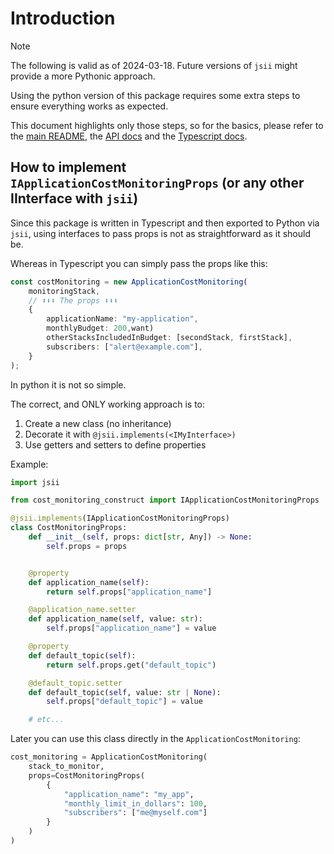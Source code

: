 # Introduction

> [!NOTE]
> The following is valid as of 2024-03-18. Future versions of `jsii` might provide a more Pythonic approach.

Using the python version of this package requires some extra steps to ensure everything works as expected.

This document highlights only those steps, so for the basics, please refer to the [main README](../README.md), the [API docs](../API.md) and the [Typescript docs](typescript.md).

## How to implement `IApplicationCostMonitoringProps` (or any other IInterface with `jsii`)

Since this package is written in Typescript and then exported to Python via `jsii`, using interfaces to pass props is not as straightforward as it should be.

Whereas in Typescript you can simply pass the props like this:

```ts
const costMonitoring = new ApplicationCostMonitoring(
    monitoringStack,
    // ⬇︎⬇︎⬇︎ The props ⬇︎⬇︎⬇︎
    {
        applicationName: "my-application",
        monthlyBudget: 200,want)
        otherStacksIncludedInBudget: [secondStack, firstStack],
        subscribers: ["alert@example.com"],
    }
);
```

In python it is not so simple.

The correct, and ONLY working approach is to:

1. Create a new class (no inheritance)
2. Decorate it with `@jsii.implements(<IMyInterface>)`
3. Use getters and setters to define properties

Example:

```py
import jsii

from cost_monitoring_construct import IApplicationCostMonitoringProps

@jsii.implements(IApplicationCostMonitoringProps)
class CostMonitoringProps:
    def __init__(self, props: dict[str, Any]) -> None:
        self.props = props


    @property
    def application_name(self):
        return self.props["application_name"]

    @application_name.setter
    def application_name(self, value: str):
        self.props["application_name"] = value

    @property
    def default_topic(self):
        return self.props.get("default_topic")

    @default_topic.setter
    def default_topic(self, value: str | None):
        self.props["default_topic"] = value

    # etc...
```

Later you can use this class directly in the `ApplicationCostMonitoring`:

```py
cost_monitoring = ApplicationCostMonitoring(
    stack_to_monitor,
    props=CostMonitoringProps(
        {
            "application_name": "my_app",
            "monthly_limit_in_dollars": 100,
            "subscribers": ["me@myself.com"]
        }
    )
)
```
